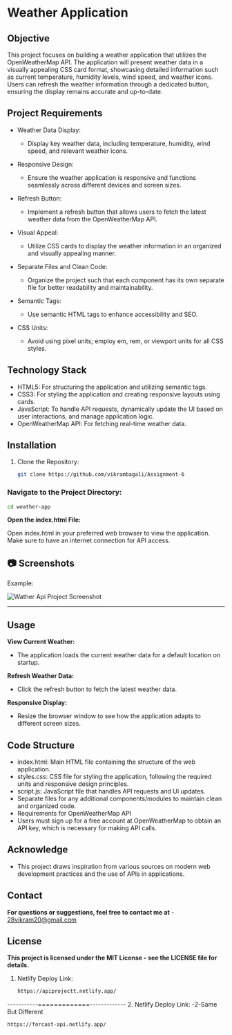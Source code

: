 # Weather Application

## Objective

This project focuses on building a weather application that utilizes the OpenWeatherMap API. The application will present weather data in a visually appealing CSS card format, showcasing detailed information such as current temperature, humidity levels, wind speed, and weather icons. Users can refresh the weather information through a dedicated button, ensuring the display remains accurate and up-to-date.

## Project Requirements

- Weather Data Display: 
  - Display key weather data, including temperature, humidity, wind speed, and relevant weather icons.

- Responsive Design: 
  - Ensure the weather application is responsive and functions seamlessly across different devices and screen sizes.

- Refresh Button: 
  - Implement a refresh button that allows users to fetch the latest weather data from the OpenWeatherMap API.

- Visual Appeal: 
  - Utilize CSS cards to display the weather information in an organized and visually appealing manner.

- Separate Files and Clean Code: 
  - Organize the project such that each component has its own separate file for better readability and maintainability.

- Semantic Tags: 
  - Use semantic HTML tags to enhance accessibility and SEO.

- CSS Units: 
  - Avoid using pixel units; employ em, rem, or viewport units for all CSS styles.

## Technology Stack

- HTML5: For structuring the application and utilizing semantic tags.
- CSS3: For styling the application and creating responsive layouts using cards.
- JavaScript: To handle API requests, dynamically update the UI based on user interactions, and manage application logic.
- OpenWeatherMap API: For fetching real-time weather data.

## Installation

1. Clone the Repository:
   ```bash
   git clone https://github.com/vikrambagali/Assignment-6

### Navigate to the Project Directory:
```bash
cd weather-app
```
**Open the index.html File:**

Open index.html in your preferred web browser to view the application. Make sure to have an internet connection for API access.

## 📷 Screenshots 

Example:  

![Wather Api Project Screenshot](./img/weatherapi.jpeg)

---


## Usage

**View Current Weather:**
- The application loads the current weather data for a default location on startup.

**Refresh Weather Data:**
- Click the refresh button to fetch the latest weather data.

**Responsive Display:**
- Resize the browser window to see how the application adapts to different screen sizes.


## Code Structure

- index.html: Main HTML file containing the structure of the web application.
- styles.css: CSS file for styling the application, following the required units and responsive design principles.
- script.js: JavaScript file that handles API requests and UI updates.
- Separate files for any additional components/modules to maintain clean and organized code.
- Requirements for OpenWeatherMap API
- Users must sign up for a free account at OpenWeatherMap to obtain an API key, which is necessary for making API calls.


## Acknowledge
- This project draws inspiration from various sources on modern web development practices and the use of APIs in applications.


## Contact

**For questions or suggestions, feel free to contact me at** - 28vikram20@gmail.com

## License

**This project is licensed under the MIT License - see the LICENSE file for details.**

1. Netlify Deploy Link:
   ```bash
   https://apiprojectt.netlify.app/

-----------=============-------------
2. Netlify Deploy Link: -2-Same But Different
```bash
https://forcast-api.netlify.app/
```
